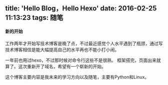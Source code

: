 title: 'Hello Blog，Hello Hexo'
date: 2016-02-25 11:13:23
tags: 随笔
---
#### 新的开始
工作两年才开始写技术博客是晚了点，不过最近感觉个人水平遇到了瓶颈，通过写技术博客相信是能大幅提高自己的水平再也不能小打小闹。

一年前也用过hexo，不过那时候对命令行这些不是很熟。 框架搭完，页面出来就算了。这次重新开了域名，希望有一个崭新的开始。

这个博客主要内容是我未来的学习方向以及随笔，主要有Python和Linux。
